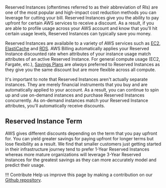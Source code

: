 Reserved Instances (oftentimes referred to as their abbreviation of RIs) are one of the most popular and high-impact cost reduction methods you can leverage for cutting your bill. Reserved Instances give you the ability to pay upfront for certain AWS services to receive a discount. As a result, if you are able to profile usage across your AWS account and know that you'll hit certain usage levels, Reserved Instances can typically save you money. 

Reserved Instances are availabile to a variety of AWS services such as [EC2](../services/ec2-pricing.md), [ElastiCache](../services/elasticache-pricing.md) and [RDS](../services/rds-pricing.md). AWS Billing automatically applies your Reserved Instance discounted rate when attributes of your instance usage match attributes of an active Reserved Instance. For general compute usage (EC2, Fargate, etc.), [Savings Plans](savings-plans.md) are _always_ preferred to Reserved Instances as they give you the same discount but are more flexible across all compute. 

It's important to note that Reserved Instances aren't actually separate instances. They are merely financial instruments that you buy and are automatically applied to your account. As a result, you can continue to spin up and use on-demand instances and purchase Reserved Instances concurrently. As on-demand instances match your Reserved Instance attributes, you'll automatically receive discounts. 

## Reserved Instance Term

AWS gives different discounts depending on the term that you pay upfront for. You can yield greater savings for paying upfront for longer terms but lose flexibility as a result. We find that smaller customers just getting started in their infrastructure journey tend to prefer 1-Year Reserved Instances whereas more mature organizations will leverage 3-Year Reserved Instances for the greatest savings as they can more accurately model and predict their usage. 

!!! Contribute
	Help us improve this page by making a contribution on our [Github repository](https://github.com/vantage-sh/handbook).